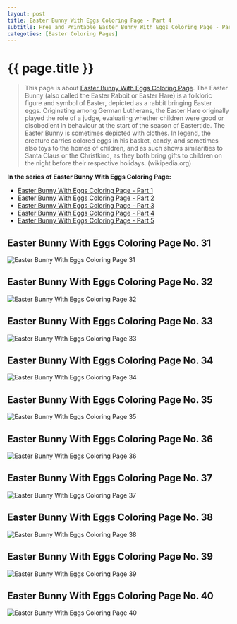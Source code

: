 ```yaml
---
layout: post
title: Easter Bunny With Eggs Coloring Page - Part 4
subtitle: Free and Printable Easter Bunny With Eggs Coloring Page - Part 4
categoties: [Easter Coloring Pages]
---
```

{{ page.title }}
================
> This page is about [Easter Bunny With Eggs Coloring Page](https://hoanghabelle.github.io/). The Easter Bunny (also called the Easter Rabbit or Easter Hare) is a folkloric figure and symbol of Easter, depicted as a rabbit bringing Easter eggs. Originating among German Lutherans, the Easter Hare originally played the role of a judge, evaluating whether children were good or disobedient in behaviour at the start of the season of Eastertide. The Easter Bunny is sometimes depicted with clothes. In legend, the creature carries colored eggs in his basket, candy, and sometimes also toys to the homes of children, and as such shows similarities to Santa Claus or the Christkind, as they both bring gifts to children on the night before their respective holidays. (wikipedia.org)

**In the series of Easter Bunny With Eggs Coloring Page:**

* [Easter Bunny With Eggs Coloring Page - Part 1](https://hoanghabelle.github.io/2017/11/11/Easter-Bunny-With-Eggs-Coloring-Page-part-1.html)
* [Easter Bunny With Eggs Coloring Page - Part 2](https://hoanghabelle.github.io/2017/11/11/Easter-Bunny-With-Eggs-Coloring-Page-part-2.html)
* [Easter Bunny With Eggs Coloring Page - Part 3](https://hoanghabelle.github.io/2017/11/11/Easter-Bunny-With-Eggs-Coloring-Page-part-3.html)
* [Easter Bunny With Eggs Coloring Page - Part 4](https://hoanghabelle.github.io/2017/11/11/Easter-Bunny-With-Eggs-Coloring-Page-part-4.html)
* [Easter Bunny With Eggs Coloring Page - Part 5](https://hoanghabelle.github.io/2017/11/11/Easter-Bunny-With-Eggs-Coloring-Page-part-5.html)
## Easter Bunny With Eggs Coloring Page No. 31
![Easter Bunny With Eggs Coloring Page 31](https://hoanghabelle.github.io/img1/Easter-Bunny-With-Eggs-Coloring-Page%20(31).jpg "Easter Bunny With Eggs Coloring Page 31")

## Easter Bunny With Eggs Coloring Page No. 32
![Easter Bunny With Eggs Coloring Page 32](https://hoanghabelle.github.io/img1/Easter-Bunny-With-Eggs-Coloring-Page%20(32).jpg "Easter Bunny With Eggs Coloring Page 32")

## Easter Bunny With Eggs Coloring Page No. 33
![Easter Bunny With Eggs Coloring Page 33](https://hoanghabelle.github.io/img1/Easter-Bunny-With-Eggs-Coloring-Page%20(33).jpg "Easter Bunny With Eggs Coloring Page 33")

## Easter Bunny With Eggs Coloring Page No. 34
![Easter Bunny With Eggs Coloring Page 34](https://hoanghabelle.github.io/img1/Easter-Bunny-With-Eggs-Coloring-Page%20(34).jpg "Easter Bunny With Eggs Coloring Page 34")

<script async src="//pagead2.googlesyndication.com/pagead/js/adsbygoogle.js"></script><ins class="adsbygoogle" style="display:block" data-ad-format="fluid" data-ad-layout-key="-8i+1w-dq+e9+ft" data-ad-client="ca-pub-6753140515841889" data-ad-slot="6190446671"></ins> <script> (adsbygoogle = window.adsbygoogle || []).push({}); </script>

## Easter Bunny With Eggs Coloring Page No. 35
![Easter Bunny With Eggs Coloring Page 35](https://hoanghabelle.github.io/img1/Easter-Bunny-With-Eggs-Coloring-Page%20(35).jpg "Easter Bunny With Eggs Coloring Page 35")

## Easter Bunny With Eggs Coloring Page No. 36
![Easter Bunny With Eggs Coloring Page 36](https://hoanghabelle.github.io/img1/Easter-Bunny-With-Eggs-Coloring-Page%20(36).jpg "Easter Bunny With Eggs Coloring Page 36")

## Easter Bunny With Eggs Coloring Page No. 37
![Easter Bunny With Eggs Coloring Page 37](https://hoanghabelle.github.io/img1/Easter-Bunny-With-Eggs-Coloring-Page%20(37).jpg "Easter Bunny With Eggs Coloring Page 37")

## Easter Bunny With Eggs Coloring Page No. 38
![Easter Bunny With Eggs Coloring Page 38](https://hoanghabelle.github.io/img1/Easter-Bunny-With-Eggs-Coloring-Page%20(38).jpg "Easter Bunny With Eggs Coloring Page 38")

<script async src="//pagead2.googlesyndication.com/pagead/js/adsbygoogle.js"></script><ins class="adsbygoogle" style="display:block" data-ad-format="fluid" data-ad-layout-key="-8i+1w-dq+e9+ft" data-ad-client="ca-pub-6753140515841889" data-ad-slot="6190446671"></ins> <script> (adsbygoogle = window.adsbygoogle || []).push({}); </script>

## Easter Bunny With Eggs Coloring Page No. 39
![Easter Bunny With Eggs Coloring Page 39](https://hoanghabelle.github.io/img1/Easter-Bunny-With-Eggs-Coloring-Page%20(39).jpg "Easter Bunny With Eggs Coloring Page 39")

## Easter Bunny With Eggs Coloring Page No. 40
![Easter Bunny With Eggs Coloring Page 40](https://hoanghabelle.github.io/img1/Easter-Bunny-With-Eggs-Coloring-Page%20(40).jpg "Easter Bunny With Eggs Coloring Page 40")

